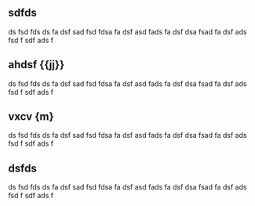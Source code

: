 ---
---

## sdfds
ds
fsd
fds
ds
fa
dsf
sad
fsd
fdsa
fa
dsf
asd
fads
fa
dsf
dsa
fsad
fa
dsf
ads
fsd
f
sdf
ads
f


## ahdsf {{jj}}
ds
fsd
fds
ds
fa
dsf
sad
fsd
fdsa
fa
dsf
asd
fads
fa
dsf
dsa
fsad
fa
dsf
ads
fsd
f
sdf
ads
f

## vxcv {m}

ds
fsd
fds
ds
fa
dsf
sad
fsd
fdsa
fa
dsf
asd
fads
fa
dsf
dsa
fsad
fa
dsf
ads
fsd
f
sdf
ads
f

## dsfds

ds
fsd
fds
ds
fa
dsf
sad
fsd
fdsa
fa
dsf
asd
fads
fa
dsf
dsa
fsad
fa
dsf
ads
fsd
f
sdf
ads
f
